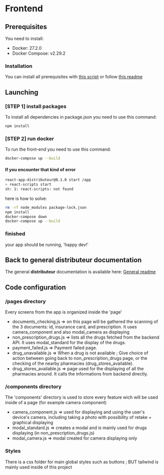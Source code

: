 
# Frontend

## Prerequisites

You need to install:

- Docker: 27.2.0
- Docker Compose: v2.29.2

### Installation

You can install all prerequisites with [this script](./prerequisites/install_prerequisites.sh) or follow [this readme](./prerequisites/Prerequisites.md)

## Launching

### [STEP 1] install packages

To install all dependencies in package.json you need to use this command:

```bash
npm install
```

### [STEP 2] run docker

To run the front-end you need to use this command:

```bash
docker-compose up --build
```

#### If you encounter that kind of error

```bash
react-app-distributeur@0.1.0 start /app
> react-scripts start
sh: 1: react-scripts: not found
```

here is how to solve:

```bash
rm -rf node_modules package-lock.json
npm install
docker-compose down
docker-compose up --build
```

### finished

your app should be running, 'happy dev!'

## Back to general **distributeur** documentation

The general **distributeur** documentation is available here: [General readme](../Readme.md)

## Code configuration

### /pages directory

Every screens from the app is organized inside the 'page'

- documents_checking.js => on this page will be gathered the scanning of the 3 documents: id, insurance card, and prescription. It uses camera_component and also modal_camera as displaying
- non_prescription_drugs.js => lists all the drugs fetched from the backend API. It uses modal_standard for the display of the drugs.
- payment_failed.js => Payment failed page.
- drug_unavailable.js => When a drug is not available ; Give choice of action between going back to non_prescription_drugs page, or the checking of the nearby pharmacies (drug_stores_available).
- drug_stores_available.js => page used for the displaying of all the pharmacies around. It calls the informations from backend directly.

### /components directory

The 'components' directory is used to store every feature wich will be used inside of a page (for example camera component)

- camera_component.js => used for displaying and using the user's device's camera, including taking a photo with possibility of retake + graphical displaying
- modal_standard.js => creates a modal and is mainly used for drugs displaying (in non_prescription_drugs.js)
- modal_camera.js => modal created for camera displaying only

### Styles

There is a css folder for main global styles such as buttons ;
BUT tailwind is mainly used inside of this project
